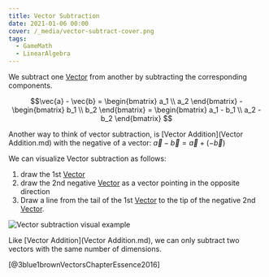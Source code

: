 ```yaml
---
title: Vector Subtraction
date: 2021-01-06 00:00
cover: /_media/vector-subtract-cover.png
tags:
  - GameMath
  - LinearAlgebra
---
```


We subtract one [Vector](vector.md) from another by subtracting the corresponding components.

$$\vec{a} - \vec{b} = \begin{bmatrix} a_1 \\ a_2 \end{bmatrix} - \begin{bmatrix} b_1 \\ b_2 \end{bmatrix} = \begin{bmatrix} a_1 - b_1 \\ a_2 - b_2 \end{bmatrix} $$

Another way to think of vector subtraction, is [Vector Addition](Vector Addition.md) with the negative of a vector: $\vec{a} - \vec{b} = \vec{a} + (-\vec{b})$

We can visualize Vector subtraction as follows:

1. draw the 1st [Vector](vector.md)
2. draw the 2nd negative [Vector](vector.md) as a vector pointing in the opposite direction
3. Draw a line from the tail of the 1st [Vector](vector.md) to the tip of the negative 2nd [Vector](vector.md).

![Vector subtraction visual example](/_media/vector-subtract-example.gif)

Like [Vector Addition](Vector Addition.md), we can only subtract two vectors with the same number of dimensions.

[@3blue1brownVectorsChapterEssence2016]
